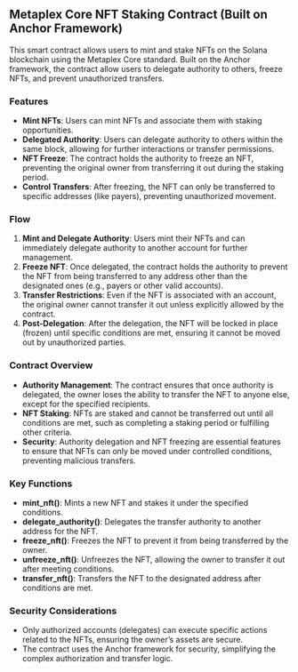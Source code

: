 ## Metaplex Core NFT Staking Contract (Built on Anchor Framework)

This smart contract allows users to mint and stake NFTs on the Solana blockchain using the Metaplex Core standard. 
Built on the Anchor framework, the contract allow users to delegate authority to others, freeze NFTs, and prevent unauthorized transfers.

### Features
- **Mint NFTs**: Users can mint NFTs and associate them with staking opportunities.
- **Delegated Authority**: Users can delegate authority to others within the same block, allowing for further interactions or transfer permissions.
- **NFT Freeze**: The contract holds the authority to freeze an NFT, preventing the original owner from transferring it out during the staking period.
- **Control Transfers**: After freezing, the NFT can only be transferred to specific addresses (like payers), preventing unauthorized movement.

### Flow
1. **Mint and Delegate Authority**: Users mint their NFTs and can immediately delegate authority to another account for further management. 
2. **Freeze NFT**: Once delegated, the contract holds the authority to prevent the NFT from being transferred to any address other than the designated ones (e.g., payers or other valid accounts).
3. **Transfer Restrictions**: Even if the NFT is associated with an account, the original owner cannot transfer it out unless explicitly allowed by the contract.
4. **Post-Delegation**: After the delegation, the NFT will be locked in place (frozen) until specific conditions are met, ensuring it cannot be moved out by unauthorized parties.

### Contract Overview
- **Authority Management**: The contract ensures that once authority is delegated, the owner loses the ability to transfer the NFT to anyone else, except for the specified recipients.
- **NFT Staking**: NFTs are staked and cannot be transferred out until all conditions are met, such as completing a staking period or fulfilling other criteria.
- **Security**: Authority delegation and NFT freezing are essential features to ensure that NFTs can only be moved under controlled conditions, preventing malicious transfers.

### Key Functions
- **mint_nft()**: Mints a new NFT and stakes it under the specified conditions.
- **delegate_authority()**: Delegates the transfer authority to another address for the NFT.
- **freeze_nft()**: Freezes the NFT to prevent it from being transferred by the owner.
- **unfreeze_nft()**: Unfreezes the NFT, allowing the owner to transfer it out after meeting conditions.
- **transfer_nft()**: Transfers the NFT to the designated address after conditions are met.

### Security Considerations
- Only authorized accounts (delegates) can execute specific actions related to the NFTs, ensuring the owner’s assets are secure.
- The contract uses the Anchor framework for security, simplifying the complex authorization and transfer logic.